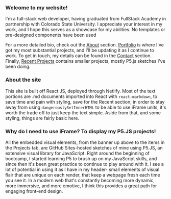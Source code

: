 ### Welcome to my website! 

I'm a full-stack web developer, having graduated from FullStack Academy in partnership with Colorado State University. I appreciate your interest in my work, and I hope this serves as a showcase for my abilities. No templates or pre-designed components have been used

For a more detailed bio, check out the [About](/about) section. [Portfolio](/portfolio) is where I've got my most substantial projects, and I'll be updating it as I continue to work. To get in touch, my details can be found in the [Contact](/contact) section. Finally, [Recent Projects](/recent) contains smaller projects, mostly P5.js sketches I've been doing. 

### About the site
This site is built off React JS, deployed through Netlify. Most of the text portions are .md documents imported into React with `react-markdown`, to save time and pain with styling, save for the Recent section; in order to stay away from using `dangerouslySetInnerHTML` to be able to use iFrame units, it's worth the trade off to just keep the text simple. Aside from that, and some styling, things are fairly basic here. 

### Why do I need to use iFrame? To display my P5.JS projects! 
All the embedded visual elements, from the banner up above to the items in the Projects tab, are GitHub Sites-hosted sketches of mine using P5.JS, an extensive visual library for JavaScript. Right around the beginning of bootcamp, I started learning P5 to brush up on my JavaScript skills, and since then it's been great practice to continue to play around with it. I see a lot of potential in using it as I have in my header- small elements of visual flair that are unique on each render, that keep a webpage fresh each time you see it. In a modern web that's constantly becoming more dynamic, more immersive, and more emotive, I think this provides a great path for engaging front-end design. 